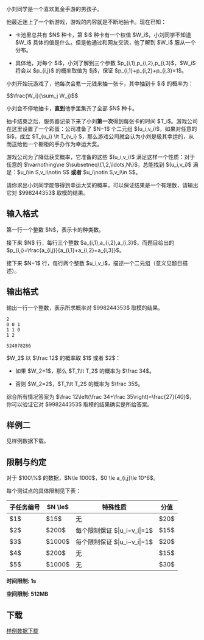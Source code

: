 <p>小刘同学是一个喜欢氪金手游的男孩子。 </p>
<p>他最近迷上了一个新游戏，游戏的内容就是不断地抽卡。现在已知：</p>
<ul>
<li><p>卡池里总共有 $N$ 种卡，第 $i$ 种卡有一个权值 $W_i$，小刘同学不知道 $W_i$ 具体的值是什么。但是他通过和网友交流，他了解到 $W_i$ 服从一个分布。</p>
</li>
<li><p>具体地，对每个 $i$，小刘了解到三个参数 $p_{i,1},p_{i,2},p_{i,3}$，$W_i$ 将会以 $p_{i,j}$ 的概率取值为 $j$，保证 $p_{i,1}+p_{i,2}+p_{i,3}=1$。</p>
</li>
</ul>
<p>小刘开始玩游戏了，他每次会氪一元钱来抽一张卡，其中抽到卡 $i$ 的概率为：</p>
<p>$$\frac{W_i}{\sum_j W_j}$$</p>
<p>小刘会不停地抽卡，<strong>直到</strong>他手里集齐了全部 $N$ 种卡。  </p>
<p>抽卡结束之后，服务器记录下来了小刘<strong>第一次</strong>得到每张卡的时间 $T_i$。游戏公司在这里设置了一个彩蛋：公司准备了 $N−1$ 个二元组 $(u_i,v_i)$，如果对任意的 $i$，成立 $T_{u_i} \lt T_{v_i} $，那么游戏公司就会认为小刘是极其幸运的，从而送给他一个橱柜的手办作为幸运大奖。  </p>
<p>游戏公司为了降低获奖概率，它准备的这些 $(u_i,v_i)$ 满足这样一个性质：对于任意的 $\varnothing\ne S\subsetneq\{1,2,\ldots,N\}$，总能找到 $(u_i,v_i)$ 满足：$u_i\in S,v_i\notin S$ <strong>或者</strong> $u_i\notin S,v_i\in S$。  </p>
<p>请你求出小刘同学能够得到幸运大奖的概率，可以保证结果是一个有理数，请输出它对 $998244353$ 取模的结果。</p>
<h2>输入格式</h2>
<p>第一行一个整数 $N$，表示卡的种类数。  </p>
<p>接下来 $N$ 行，每行三个整数 $a_{i,1},a_{i,2},a_{i,3}$，而题目给出的 $p_{i,j}=\frac{a_{i,j}}{a_{i,1}+a_{i,2}+a_{i,3}}$。  </p>
<p>接下来 $N−1$ 行，每行两个整数 $u_i,v_i$，描述一个二元组（意义见题目描述）。</p>
<h2>输出格式</h2>
<p>输出一行一个整数，表示所求概率对 $998244353$ 取模的结果。</p>


<pre><code class="language-input1">2
0 0 1
1 1 0
1 2
</code></pre>
<pre><code class="language-output1">524078286
</code></pre>
<p>$W_2$ 以 $\frac 12$ 的概率取 $1$ 或者 $2$：</p>
<ul>
<li><p>如果 $W_2=1$，那么 $T_1\lt T_2$ 的概率为 $\frac 34$。</p>
</li>
<li><p>否则 $W_2=2$，$T_1\lt T_2$ 的概率为 $\frac 35$。</p>
</li>
</ul>
<p>综合所有情况答案为 $\frac 12\left(\frac 34+\frac 35\right)=\frac{27}{40}$，你可以验证它对 $998244353$ 取模的结果确实是所给答案。</p>
<h2>样例二</h2>
<p>见样例数据下载。</p>
<h2>限制与约定</h2>
<p>对于 $100\%$ 的数据，$N\le 1000$，$0 \le a_{i,j}\le 10^6$。</p>
<p>每个测试点的具体限制见下表：</p>
 <div class="table-responsive"><table class="table table-bordered table-text-center table-verticle-middle"><thead><tr><th>子任务编号</th><th>$N \le$</th><th>特殊性质</th><th>分值</th></tr></thead><tbody><tr><td>$1$</td><td>$15$</td><td>无</td><td>$20$</td></tr><tr><td>$2$</td><td>$200$</td><td>每个限制保证 $|u_i−v_i|=1$</td><td>$15$</td></tr><tr><td>$3$</td><td>$1000$</td><td>每个限制保证 $|u_i−v_i|=1$</td><td>$20$</td></tr><tr><td>$4$</td><td>$200$</td><td>无</td><td>$15$</td></tr><tr><td>$5$</td><td>$1000$</td><td>无</td><td>$30$</td></tr></tbody></table></div>

<p><strong>时间限制: 1s</strong></p>
<p><strong>空间限制: 512MB</strong></p>
<h2>下载</h2>
<p><a href="./464/file/attachment.zip">样例数据下载</a></p>
